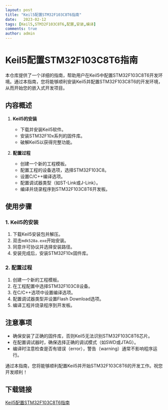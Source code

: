 ```yaml
---
layout: post
title: "Keil5配置STM32F103C8T6指南"
date:   2023-02-12
tags: [Keil5,STM32F103C8T6,配置,安装,编译]
comments: true
author: admin
---
```

# Keil5配置STM32F103C8T6指南

本仓库提供了一个详细的指南，帮助用户在Keil5中配置STM32F103C8T6开发环境。通过本指南，您将能够顺利安装Keil5并配置STM32F103C8T6的开发环境，从而开始您的嵌入式开发项目。

## 内容概述

1. **Keil5的安装**
   - 下载并安装Keil5软件。
   - 安装STM32F10x系列的固件库。
   - 破解Keil5以获得完整功能。

2. **配置过程**
   - 创建一个新的工程模板。
   - 配置工程的设备选项，选择STM32F103C8。
   - 设置C/C++编译选项。
   - 配置调试器类型（如ST-Link或J-Link）。
   - 编译并烧录程序到STM32F103C8T6开发板。

## 使用步骤

### 1. Keil5的安装

1. 下载Keil5安装包并解压。
2. 双击`mdk528a.exe`开始安装。
3. 同意许可协议并选择安装路径。
4. 安装完成后，安装STM32F10x固件库。

### 2. 配置过程

1. 创建一个新的工程模板。
2. 在工程配置中选择STM32F103C8设备。
3. 在C/C++选项中设置编译选项。
4. 配置调试器类型并设置Flash Download选项。
5. 编译工程并烧录程序到开发板。

## 注意事项

- 确保安装了正确的固件库，否则Keil5无法识别STM32F103C8T6芯片。
- 在配置调试器时，确保选择正确的调试模式（如SWD或JTAG）。
- 编译时注意检查是否有错误（error），警告（warning）通常不影响程序运行。

通过本指南，您将能够顺利配置Keil5并开始STM32F103C8T6的开发工作。祝您开发顺利！

## 下载链接

[Keil5配置STM32F103C8T6指南](https://pan.quark.cn/s/eac9c3dbe438)